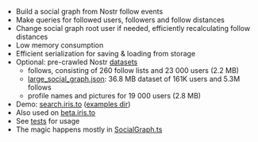 * Build a social graph from Nostr follow events
* Make queries for followed users, followers and follow distances
* Change social graph root user if needed, efficiently recalculating follow distances
* Low memory consumption
* Efficient serialization for saving & loading from storage
* Optional: pre-crawled Nostr [datasets](./data)
  * follows, consisting of 260 follow lists and 23 000 users (2.2 MB)
  * [large_social_graph.json](https://files.iris.to/large_social_graph.json): 36.8 MB dataset of 161K users and 5.3M follows
  * profile names and pictures for 19 000 users (2.8 MB)
* Demo: [search.iris.to](https://search.iris.to) ([examples dir](./examples/))
* Also used on [beta.iris.to](https://beta.iris.to)
* See [tests](./tests/SocialGraph.test.ts) for usage
* The magic happens mostly in [SocialGraph.ts](./src/SocialGraph.ts)
